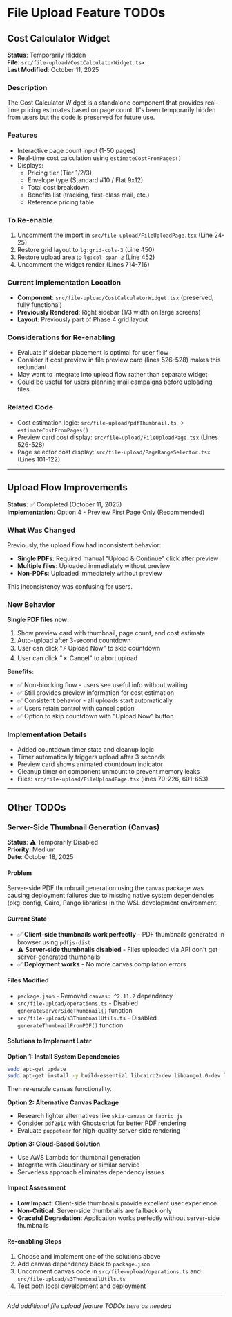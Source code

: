 # File Upload Feature TODOs

## Cost Calculator Widget

**Status**: Temporarily Hidden  
**File**: `src/file-upload/CostCalculatorWidget.tsx`  
**Last Modified**: October 11, 2025

### Description
The Cost Calculator Widget is a standalone component that provides real-time pricing estimates based on page count. It's been temporarily hidden from users but the code is preserved for future use.

### Features
- Interactive page count input (1-50 pages)
- Real-time cost calculation using `estimateCostFromPages()`
- Displays:
  - Pricing tier (Tier 1/2/3)
  - Envelope type (Standard #10 / Flat 9x12)
  - Total cost breakdown
  - Benefits list (tracking, first-class mail, etc.)
  - Reference pricing table

### To Re-enable
1. Uncomment the import in `src/file-upload/FileUploadPage.tsx` (Line 24-25)
2. Restore grid layout to `lg:grid-cols-3` (Line 450)
3. Restore upload area to `lg:col-span-2` (Line 452)
4. Uncomment the widget render (Lines 714-716)

### Current Implementation Location
- **Component**: `src/file-upload/CostCalculatorWidget.tsx` (preserved, fully functional)
- **Previously Rendered**: Right sidebar (1/3 width on large screens)
- **Layout**: Previously part of Phase 4 grid layout

### Considerations for Re-enabling
- Evaluate if sidebar placement is optimal for user flow
- Consider if cost preview in file preview card (lines 526-528) makes this redundant
- May want to integrate into upload flow rather than separate widget
- Could be useful for users planning mail campaigns before uploading files

### Related Code
- Cost estimation logic: `src/file-upload/pdfThumbnail.ts` → `estimateCostFromPages()`
- Preview card cost display: `src/file-upload/FileUploadPage.tsx` (Lines 526-528)
- Page selector cost display: `src/file-upload/PageRangeSelector.tsx` (Lines 101-122)

---

## Upload Flow Improvements

**Status**: ✅ Completed (October 11, 2025)  
**Implementation**: Option 4 - Preview First Page Only (Recommended)

### What Was Changed
Previously, the upload flow had inconsistent behavior:
- **Single PDFs**: Required manual "Upload & Continue" click after preview
- **Multiple files**: Uploaded immediately without preview
- **Non-PDFs**: Uploaded immediately without preview

This inconsistency was confusing for users.

### New Behavior
**Single PDF files now:**
1. Show preview card with thumbnail, page count, and cost estimate
2. Auto-upload after 3-second countdown
3. User can click "⚡ Upload Now" to skip countdown
4. User can click "✗ Cancel" to abort upload

**Benefits:**
- ✅ Non-blocking flow - users see useful info without waiting
- ✅ Still provides preview information for cost estimation
- ✅ Consistent behavior - all uploads start automatically
- ✅ Users retain control with cancel option
- ✅ Option to skip countdown with "Upload Now" button

### Implementation Details
- Added countdown timer state and cleanup logic
- Timer automatically triggers upload after 3 seconds
- Preview card shows animated countdown indicator
- Cleanup timer on component unmount to prevent memory leaks
- Files: `src/file-upload/FileUploadPage.tsx` (lines 70-226, 601-653)

---

## Other TODOs

### Server-Side Thumbnail Generation (Canvas)

**Status**: ⚠️ Temporarily Disabled  
**Priority**: Medium  
**Date**: October 18, 2025

#### Problem
Server-side PDF thumbnail generation using the `canvas` package was causing deployment failures due to missing native system dependencies (pkg-config, Cairo, Pango libraries) in the WSL development environment.

#### Current State
- ✅ **Client-side thumbnails work perfectly** - PDF thumbnails generated in browser using `pdfjs-dist`
- ⚠️ **Server-side thumbnails disabled** - Files uploaded via API don't get server-generated thumbnails
- ✅ **Deployment works** - No more canvas compilation errors

#### Files Modified
- `package.json` - Removed `canvas: ^2.11.2` dependency
- `src/file-upload/operations.ts` - Disabled `generateServerSideThumbnail()` function
- `src/file-upload/s3ThumbnailUtils.ts` - Disabled `generateThumbnailFromPDF()` function

#### Solutions to Implement Later

**Option 1: Install System Dependencies**
```bash
sudo apt-get update
sudo apt-get install -y build-essential libcairo2-dev libpango1.0-dev libjpeg-dev libgif-dev librsvg2-dev pkg-config
```
Then re-enable canvas functionality.

**Option 2: Alternative Canvas Package**
- Research lighter alternatives like `skia-canvas` or `fabric.js`
- Consider `pdf2pic` with Ghostscript for better PDF rendering
- Evaluate `puppeteer` for high-quality server-side rendering

**Option 3: Cloud-Based Solution**
- Use AWS Lambda for thumbnail generation
- Integrate with Cloudinary or similar service
- Serverless approach eliminates dependency issues

#### Impact Assessment
- **Low Impact**: Client-side thumbnails provide excellent user experience
- **Non-Critical**: Server-side thumbnails are fallback only
- **Graceful Degradation**: Application works perfectly without server-side thumbnails

#### Re-enabling Steps
1. Choose and implement one of the solutions above
2. Add canvas dependency back to `package.json`
3. Uncomment canvas code in `src/file-upload/operations.ts` and `src/file-upload/s3ThumbnailUtils.ts`
4. Test both local development and deployment

---

_Add additional file upload feature TODOs here as needed_

